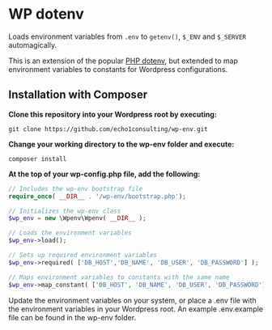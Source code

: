 WP dotenv
==========

Loads environment variables from `.env` to `getenv()`, `$_ENV` and `$_SERVER` automagically.

This is an extension of the popular [PHP dotenv](https://github.com/vlucas/phpdotenv), but extended to map environment variables to constants for Wordpress configurations.


Installation with Composer
--------------------------

**Clone this repository into your Wordpress root by executing:**

```git clone https://github.com/echo1consulting/wp-env.git```

**Change your working directory to the wp-env folder and execute:**

`composer install`

**At the top of your wp-config.php file, add the following:**

```php
// Includes the wp-env bootstrap file
require_once( __DIR__ . '/wp-env/bootstrap.php');

// Initializes the wp-env class
$wp_env = new \Wpenv\Wpenv( __DIR__ );

// Loads the environment variables
$wp_env->load();

// Sets up required environment variables
$wp_env->required( ['DB_HOST','DB_NAME', 'DB_USER', 'DB_PASSWORD'] );

// Maps environment variables to constants with the same name
$wp_env->map_constant( ['DB_HOST', 'DB_NAME', 'DB_USER', 'DB_PASSWORD'] );

```

Update the environment variables on your system, or place a .env file with the environment variables in your Wordpress root. An example .env.example file can be found in the wp-env folder.